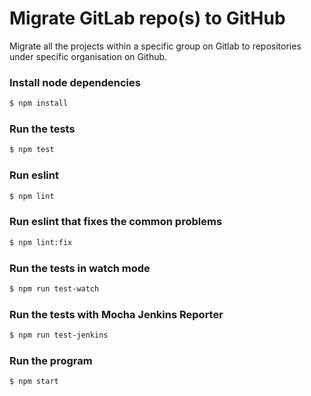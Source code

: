 # Migrate GitLab repo(s) to GitHub

Migrate all the projects within a specific group on Gitlab to repositories 
under specific organisation on Github. 

### Install node dependencies
```bash
$ npm install
```

### Run the tests
```bash
$ npm test
```

### Run eslint
```bash
$ npm lint
```

### Run eslint that fixes the common problems
```bash
$ npm lint:fix
```

### Run the tests in watch mode
```bash
$ npm run test-watch
```

### Run the tests with Mocha Jenkins Reporter
```bash
$ npm run test-jenkins
```

### Run the program
```bash
$ npm start
```
